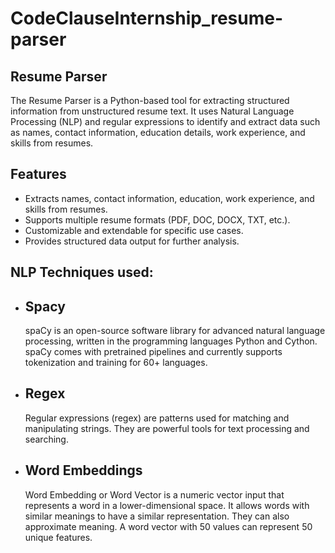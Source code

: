 # CodeClauseInternship_resume-parser

## Resume Parser
The Resume Parser is a Python-based tool for extracting structured information from unstructured resume text. It uses Natural Language Processing (NLP) and regular expressions to identify and extract data such as names, contact information, education details, work experience, and skills from resumes.

## Features
* Extracts names, contact information, education, work experience, and skills from resumes.
* Supports multiple resume formats (PDF, DOC, DOCX, TXT, etc.).
* Customizable and extendable for specific use cases.
* Provides structured data output for further analysis.

## NLP Techniques used:
* ## Spacy
  spaCy is an open-source software library for advanced natural language processing, written in the programming languages Python and 
  Cython. spaCy comes with pretrained pipelines and currently supports tokenization and training for 60+ languages.

* ## Regex
  Regular expressions (regex) are patterns used for matching and manipulating strings. They are powerful tools for text processing and searching.

* ## Word Embeddings
  Word Embedding or Word Vector is a numeric vector input that represents a word in a lower-dimensional space. It allows words with 
similar meanings to have a similar representation. They can also approximate meaning. A word vector with 50 values can represent 50 unique features.




      

